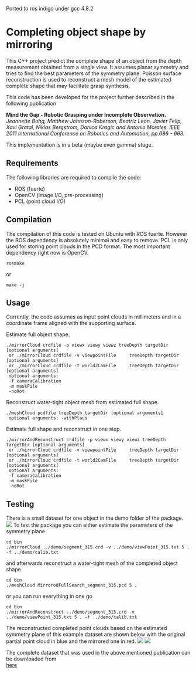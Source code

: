 Ported to ros indigo under gcc 4.8.2

Completing object shape by mirroring
==============

This C++ project predict the complete shape of an object from the depth measurement obtained from a single view.
It assumes planar symmetry and tries to find the best parameters of the symmetry plane. Poisson surface reconstruction is used to reconstruct a mesh model of the estimated complete shape that may facilitate grasp synthesis.

This code has been developed for the project further described in the following publication

**Mind the Gap - Robotic Grasping under Incomplete Observation.** *Jeannette Bohg, Matthew Johnson-Roberson, Beatriz Leon, Javier Felip, Xavi Gratal, Niklas Bergstrom, Danica Kragic and Antonio Morales. IEEE 2011 International Conference on Robotics and Automation, pp.686 - 693.*

This implementation is in a beta (maybe even gamma) stage.

Requirements
----------
The following libraries are required to compile the code:

* ROS (fuerte)
* OpenCV (image I/O, pre-processing)
* PCL (point cloud I/O)

Compilation
------------
The compilation of this code is tested on Ubuntu with ROS fuerte. However the ROS dependency is absolutely minimal and easy to remove. 
PCL is only used for storing point clouds in the PCD format. The most important dependency right now is OpenCV.

```
rosmake 
```

or

```
make -j
```

Usage
------------
Currently, the code assumes as input point clouds in millimeters and in a coordinate frame aligned with the supporting surface.

Estimate full object shape.
```
./mirrorCloud crdfile -p viewx viewy viewz treeDepth targetDir [optional arguments]
 or ./mirrorCloud crdfile -v viewpointFile     treeDepth targetDir [optional arguments]
 or ./mirrorCloud crdfile -t world2CamFile     treeDepth targetDir [optional arguments]
 optional arguments:
 -f cameraCalibration 
 -m maskFile
 -noRot
```

Reconstruct water-tight object mesh from estimated full shape.
```
./meshCloud pcdfile treeDepth targetDir [optional arguments]
 optional arguments: -withPlaus
```

Estimate full shape and reconstruct in one step.
```
./mirrorAndReconstruct crdfile -p viewx viewy viewz treeDepth targetDir [optional arguments]
 or ./mirrorCloud crdfile -v viewpointFile     treeDepth targetDir [optional arguments]
 or ./mirrorCloud crdfile -t world2CamFile     treeDepth targetDir [optional arguments]
 optional arguments:
 -f cameraCalibration 
 -m maskFile
 -noRot
```

Testing
------------
There is a small dataset for one object in the demo folder of the package. 
![](demo/result.png?raw=true)
To test the package you can either estimate the parameters of the symmetry plane

```
cd bin
./mirrorCloud ../demo/segment_315.crd -v ../demo/viewPoint_315.txt 5 . -f ../demo/calib.txt
```

and afterwards reconstruct a water-tight mesh of the completed object shape

```
cd bin
./meshCloud MirroredFullSearch_segment_315.pcd 5 .
```

or you can run everything in one go

```
cd bin
./mirrorAndReconstruct ../demo/segment_315.crd -v ../demo/viewPoint_315.txt 5 . -f ../demo/calib.txt
```

The reconstructed completed point clouds based on the estimated symmetry plane of this example dataset are shown 
below with the original partial point cloud in blue and the mirrored one in red.
![](demo/topscreen.png?raw=true)
![](demo/sidescreen.png?raw=true)

The complete dataset that was used in the above mentioned publication can be downloaded from  
[here]( http://www-amd.is.tuebingen.mpg.de/~bohg/MirrorDatabase.tgz)
